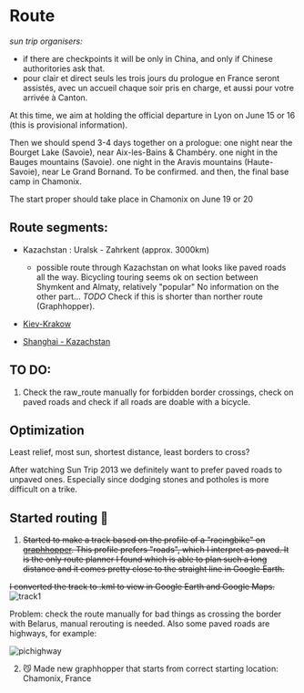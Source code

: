 # Route

_sun trip organisers:_
  - if there are checkpoints it will be only in China, and only if Chinese authoritories ask that.
  - pour clair et direct seuls les trois jours du prologue en France seront assistés, avec un accueil chaque soir pris en charge, et aussi pour votre arrivée à Canton.


At this time, we aim at holding the official departure in Lyon on June 15 or 16 (this is provisional information).

Then we should spend 3-4 days together on a prologue:
one night near the Bourget Lake (Savoie), near Aix-les-Bains & Chambéry. 
one night in the Bauges mountains (Savoie). 
one night in the Aravis mountains (Haute-Savoie), near Le Grand Bornand. To be confirmed. 
and then, the final base camp in Chamonix. 

The start proper should take place in Chamonix on June 19 or 20

## Route segments:

- Kazachstan : Uralsk - Zahrkent (approx. 3000km)
    - possible route through Kazachstan on what looks like paved roads all the way.
      Bicycling touring seems ok on section between Shymkent and Almaty, relatively "popular"
      No information on the other part...
      *TODO* Check if this is shorter than norther route (Graphhopper).

- [Kiev-Krakow](https://www.bikemap.net/en/route/3290130-kiev-krakow-927km-1680hm/#/z11/49.9887595,20.1811981/terrain)
- [Shanghai - Kazachstan](https://www.bikemap.net/en/route/818839-shanghai-to-kazakhstan/#/z6/41.1124688,101.3378906/google_roadmap)

## TO DO:

1. Check the raw_route manually for forbidden border crossings, check on paved roads and check if all roads are doable with a bicycle.

## Optimization

Least relief, most sun, shortest distance, least borders to cross?

After watching Sun Trip 2013 we definitely want to prefer paved roads to unpaved ones.
Especially since dodging stones and potholes is more difficult on a trike.

## Started routing :hear_no_evil:

1. ~~Started to make a track based on the profile of a "racingbike" on [graphhopper](https://www.graphhopper.com/). This profile prefers "roads", which I interpret as paved. It is the only route planner I found which is able to plan such a long distance and it comes pretty close to the straight line in Google Earth.~~

~~I converted the track to .kml to view in Google Earth and Google Maps.~~
![track1](https://raw.githubusercontent.com/augustecolle/Suntrip/master/Route/images/route1.jpg)

Problem: check the route manually for bad things as crossing the border with Belarus, manual rerouting is needed. Also some paved roads are highways, for example:

![pichighway](https://raw.githubusercontent.com/augustecolle/Suntrip/master/Route/images/alsopavedroad.png)


2. :smirk_cat: Made new graphhopper that starts from correct starting location: Chamonix, France

